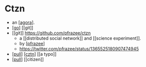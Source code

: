 # Ctzn

- an [[agora]].
- [[go]] [[git]]
- [[git]] https://github.com/pfrazee/ctzn
  - a [[distributed social network]] and [[science experiment]].
  - by [[pfrazee]]
  - https://twitter.com/pfrazee/status/1365525180907474945
- [[pull]] [[cztn]] [[a typo]]
- [[pull]] [[citizen]]

[//begin]: # "Autogenerated link references for markdown compatibility"
[agora]: agora "Agora"
[go]: go "Go"
[pfrazee]: pfrazee "Pfrazee"
[pull]: pull "Pull"
[cztn]: cztn "Cztn"
[//end]: # "Autogenerated link references"